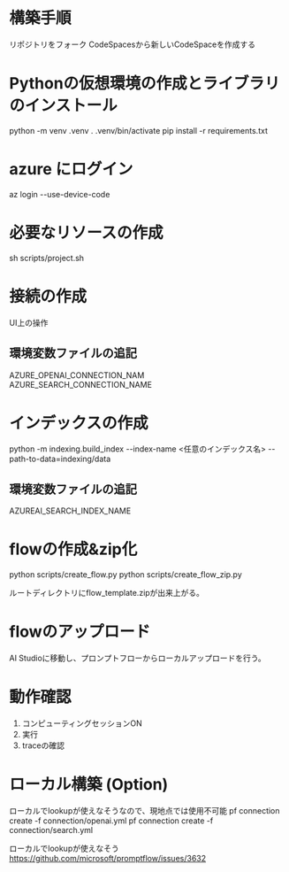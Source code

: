 # 構築手順
リポジトリをフォーク
CodeSpacesから新しいCodeSpaceを作成する

# Pythonの仮想環境の作成とライブラリのインストール
python -m venv .venv
. .venv/bin/activate
pip install -r requirements.txt

# azure にログイン
az login --use-device-code

# 必要なリソースの作成
sh scripts/project.sh

# 接続の作成
UI上の操作

## 環境変数ファイルの追記
AZURE_OPENAI_CONNECTION_NAM
AZURE_SEARCH_CONNECTION_NAME

# インデックスの作成
python -m indexing.build_index --index-name <任意のインデックス名> --path-to-data=indexing/data

## 環境変数ファイルの追記
AZUREAI_SEARCH_INDEX_NAME

# flowの作成&zip化
python scripts/create_flow.py
python scripts/create_flow_zip.py 

ルートディレクトリにflow_template.zipが出来上がる。

# flowのアップロード
AI Studioに移動し、プロンプトフローからローカルアップロードを行う。

# 動作確認
1. コンピューティングセッションON
2. 実行
3. traceの確認

# ローカル構築 (Option)
ローカルでlookupが使えなそうなので、現地点では使用不可能
pf connection create -f connection/openai.yml
pf connection create -f connection/search.yml

ローカルでlookupが使えなそう
https://github.com/microsoft/promptflow/issues/3632